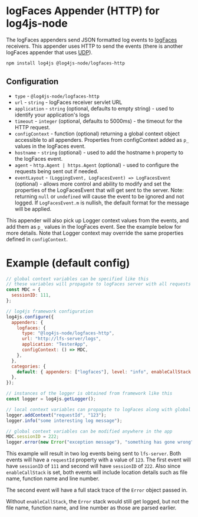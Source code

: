 # logFaces Appender (HTTP) for log4js-node

The logFaces appenders send JSON formatted log events to [logFaces](http://www.moonlit-software.com) receivers. This appender uses HTTP to send the events (there is another logFaces appender that uses [UDP](https://github.com/log4js-node/logFaces-UDP)).

```bash
npm install log4js @log4js-node/logfaces-http
```

## Configuration

- `type` - `@log4js-node/logfaces-http`
- `url` - `string` - logFaces receiver servlet URL
- `application` - `string` (optional, defaults to empty string) - used to identify your application's logs
- `timeout` - `integer` (optional, defaults to 5000ms) - the timeout for the HTTP request.
- `configContext` - function (optional) returning a global context object accessible to all appenders. Properties from configContext added as `p_` values in the logFaces event.
- `hostname` - `string` (optional) - used to add the hostname `h` property to the logFaces event.
- `agent` - `http.Agent | https.Agent` (optional) - used to configure the requests being sent out if needed.
- `eventLayout` - `(LoggingEvent, LogFacesEvent) => LogFacesEvent` (optional) - allows more control and ability to modify and set the properties of the LogFacesEvent that will get sent to the server. Note: returning `null` or `undefined` will cause the event to be ignored and not logged. If `LogFacesEvent.m` is nullish, the default format for the message will be applied.

This appender will also pick up Logger context values from the events, and add them as `p_` values in the logFaces event. See the example below for more details. Note that Logger context may override the same properties defined in `configContext`.

# Example (default config)

```javascript
// global context variables can be specified like this
// these variables will propagate to logFaces server with all requests
const MDC = {
  sessionID: 111,
};

// log4js framework configuration
log4js.configure({
  appenders: {
    logfaces: {
      type: "@log4js-node/logfaces-http",
      url: "http://lfs-server/logs",
      application: "TesterApp",
      configContext: () => MDC,
    },
  },
  categories: {
    default: { appenders: ["logfaces"], level: "info", enableCallStack: true },
  },
});

// instances of the logger is obtained from framework like this
const logger = log4js.getLogger();

// local context variables can propagate to logFaces along with global context
logger.addContext("requestId", "123");
logger.info("some interesting log message");

// global context variables can be modified anywhere in the app
MDC.sessionID = 222;
logger.error(new Error("exception message"), "something has gone wrong");
```

This example will result in two log events being sent to `lfs-server`. Both events will have a `requestId` property with a value of `123`. The first event will have `sessionID` of `111` and second will have `sessionID` of `222`. Also since `enableCallStack` is set, both events will include location details such as file name, function name and line number.

The second event will have a full stack trace of the `Error` object passed in.

Without `enableCallStack`, the `Error` stack would still get logged, but not the file name, function name, and line number as those are parsed earlier.
